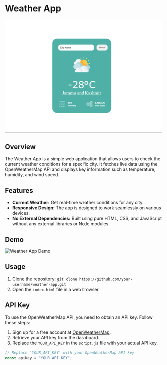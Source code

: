 #   Weather App

![Weather App Screenshot](/Images/Demo.png)

## Overview

The Weather App is a simple web application that allows users to check the current weather conditions for a specific city. It fetches live data using the OpenWeatherMap API and displays key information such as temperature, humidity, and wind speed.

## Features

-   **Current Weather:** Get real-time weather conditions for any city.
-   **Responsive Design:** The app is designed to work seamlessly on various devices.
-   **No External Dependencies:** Built using pure HTML, CSS, and JavaScript without any external libraries or Node modules.

## Demo

![Weather App Demo](/Images/demo-vedio.gif)

## Usage

1. Clone the repository: `git clone https://github.com/your-username/weather-app.git`
2. Open the `index.html` file in a web browser.

## API Key

To use the OpenWeatherMap API, you need to obtain an API key. Follow these steps:

1. Sign up for a free account at [OpenWeatherMap](https://www.openweathermap.org/).
2. Retrieve your API key from the dashboard.
3. Replace the `YOUR_API_KEY` in the `script.js` file with your actual API key.

```javascript
// Replace 'YOUR_API_KEY' with your OpenWeatherMap API key
const apiKey = "YOUR_API_KEY";
```

